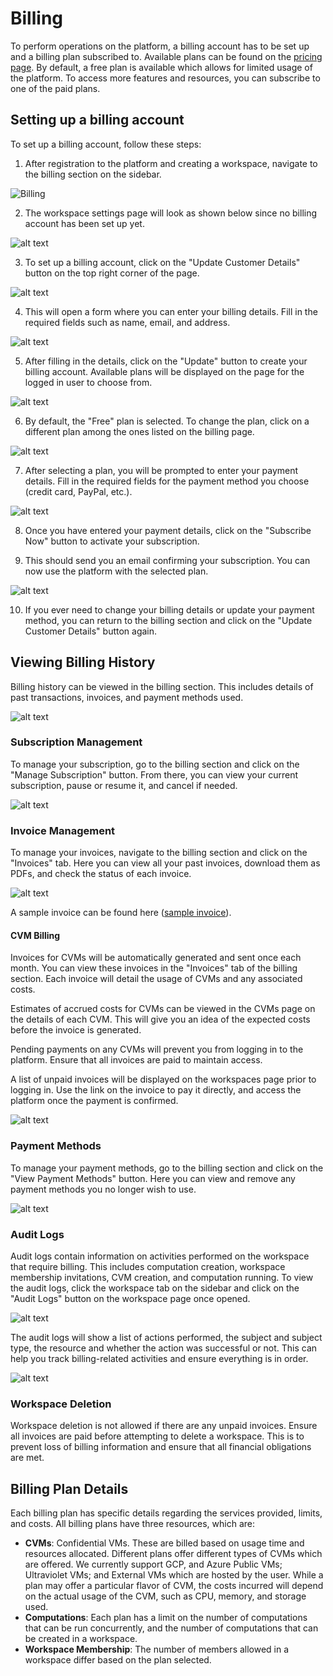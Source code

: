 # Billing

To perform operations on the platform, a billing account has to be set up and a billing plan subscribed to. Available plans can be found on the [pricing page](https://docs.prism.ultraviolet.rs/#pricing).
By default, a free plan is available which allows for limited usage of the platform. To access more features and resources, you can subscribe to one of the paid plans.

## Setting up a billing account

To set up a billing account, follow these steps:

1. After registration to the platform and creating a workspace, navigate to the billing section on the sidebar.

![Billing](img/billing/sidebar.png)

2. The workspace settings page will look as shown below since no billing account has been set up yet.

![alt text](img/billing/billing_page_no_account.png)

3. To set up a billing account, click on the "Update Customer Details" button on the top right corner of the page.

![alt text](img/billing/update_customer_button.png)

4. This will open a form where you can enter your billing details. Fill in the required fields such as name, email, and address.

![alt text](img/billing/update_customer_modal.png)

5. After filling in the details, click on the "Update" button to create your billing account. Available plans will be displayed on the page for the logged in user to choose from.

![alt text](img/billing/billing_page_with_account.png)

6. By default, the "Free" plan is selected. To change the plan, click on a different plan among the ones listed on the billing page.

![alt text](img/billing/available_plans.png)

7. After selecting a plan, you will be prompted to enter your payment details. Fill in the required fields for the payment method you choose (credit card, PayPal, etc.).

![alt text](img/billing/payment_details.png)

8. Once you have entered your payment details, click on the "Subscribe Now" button to activate your subscription.

9. This should send you an email confirming your subscription. You can now use the platform with the selected plan.

![alt text](img/billing/transaction_complete.png)

10. If you ever need to change your billing details or update your payment method, you can return to the billing section and click on the "Update Customer Details" button again.

## Viewing Billing History

Billing history can be viewed in the billing section. This includes details of past transactions, invoices, and payment methods used.

![alt text](img/billing/billing_history.png)

### Subscription Management

To manage your subscription, go to the billing section and click on the "Manage Subscription" button. From there, you can view your current subscription, pause or resume it, and cancel if needed.

![alt text](img/billing/manage_subscription.png)

### Invoice Management

To manage your invoices, navigate to the billing section and click on the "Invoices" tab. Here you can view all your past invoices, download them as PDFs, and check the status of each invoice.

![alt text](img/billing/invoice_management.png)

A sample invoice can be found here ([sample invoice](https://paddle-sandbox-invoice-service-pdfs.s3.amazonaws.com/invoices/31977/5ed5ef34-8bd8-4625-ae78-e62d44cd8364/invoice_25228-10197_Prism_test.pdf?X-Amz-Algorithm=AWS4-HMAC-SHA256&X-Amz-Credential=ASIAZWZYLIX3FNJ43GVN%2F20250715%2Fus-east-1%2Fs3%2Faws4_request&X-Amz-Date=20250715T133003Z&X-Amz-Expires=3600&X-Amz-Security-Token=IQoJb3JpZ2luX2VjECwaCXVzLWVhc3QtMSJIMEYCIQCXJfp4Gckd%2B%2BHkN3CSAIfMNfyninqOwDsJBem9B%2BeYPAIhAI%2BaLxQsFazEK3IHaGFMrD4WCyr1xMpj5qZFrmfRpZqZKoMECEQQAxoMNjY3NDQ4NzIyOTM0Igy%2BZE5PeWEnsxzJGvkq4AN4jiklB0U0mjcfGM4WO0IteMwUoVc%2BofqkwWS%2BthNmgGJeuIiJGGy%2BPEbeQxe%2B4hASkHsToljAib%2BBJKQdBgLLB%2Bc9mDTfcCrLK%2BaHzbTQ2m5E6%2FZZT7eah%2FudC2URzpRgLlLsbEzSjdOZ8SV1FyF5ctZi5O7MbB00DYVQvTYlfnRpdYqTYGgyXvXeC1KEGQJOtnnFb6UaokYzhvUuXKYkhzi1AXb3dgOLQgBH2J1k%2BuYPSCQuYWHK9PwJF5v%2FeUe7nlsZYMEjyo4b%2BYRcbFJ%2B4gAGkFpr%2ByfnCVQM0AovJxCpsOcRHpxpitoVmvwfq4%2BKokuX9WwZJGBVqoHb9nop66peeT73VZerJSnw0eKUN2xNvQCNL3OuG4MIEzbY8GTuqoXP04FE%2F7hUTeFaC%2B7BnC%2FTwS6Nsbki9mxHCXePHLv9a29YUUf53wfMgi5uzDDMmHqeR9ilowpEZX134dCIV86tvF624yWBzrudOosUcfcfhPYdzvQbf9tmyAS48XL7x6UdVP6HG5VQ6wJsN3vRGvJ4DrRPEXvd50y35U%2FlNxaa4fJR%2BQfhOVxCrKu%2FOFZzYfKbbUMHYLFWVegDCi4WprO3%2FmpoErW%2FfJdoPHHNxmKlu7tE%2F0JywfpB%2FhqKKRIwnO3YwwY6pAGwz4JFEw2MHrNstATJG%2BRuegN%2B5Bn3uMygPdl%2FnxL6yu7TzmUhgc2o4Y82ZsswB%2BHUl5YE%2FdONk65MD4o0h1wBsqCu0dCNV3TdSeD3hZxnlcxzGIzhX8cmSS4F8WRXCkz3uQgb%2Fhjoc%2BeQpZYuGbnzK9d7NNwLLaeb4zV%2ByjheuiWEraWFBrHoqyYsZPKVI8toiX%2B7hxUbHE4X5qzZvYLsOngyJA%3D%3D&X-Amz-SignedHeaders=host&response-content-disposition=attachment&response-content-type=application%2Fpdf&X-Amz-Signature=4e74471bbfd3e84d7af34a743c88e1054eac9ef79b1f9cdc8de8768e3ebc32a0)).

#### CVM Billing

Invoices for CVMs will be automatically generated and sent once each month. You can view these invoices in the "Invoices" tab of the billing section. Each invoice will detail the usage of CVMs and any associated costs.

Estimates of accrued costs for CVMs can be viewed in the CVMs page on the details of each CVM. This will give you an idea of the expected costs before the invoice is generated.

Pending payments on any CVMs will prevent you from logging in to the platform. Ensure that all invoices are paid to maintain access.

A list of unpaid invoices will be displayed on the workspaces page prior to logging in. Use the link on the invoice to pay it directly, and access the platform once the payment is confirmed.

![alt text](img/billing/workspace_invoices.png)

### Payment Methods

To manage your payment methods, go to the billing section and click on the "View Payment Methods" button. Here you can view and remove any payment methods you no longer wish to use.

![alt text](img/billing/payment_methods.png)

### Audit Logs

Audit logs contain information on activities performed on the workspace that require billing. This includes computation creation, workspace membership invitations, CVM creation, and computation running. To view the audit logs, click the workspace tab on the sidebar and click on the "Audit Logs" button on the workspace page once opened.

![alt text](img/billing/audit_logs.png)

The audit logs will show a list of actions performed, the subject and subject type, the resource and whether the action was successful or not. This can help you track billing-related activities and ensure everything is in order.

![alt text](img/billing/audit_logs_page.png)

### Workspace Deletion

Workspace deletion is not allowed if there are any unpaid invoices. Ensure all invoices are paid before attempting to delete a workspace. This is to prevent loss of billing information and ensure that all financial obligations are met.

## Billing Plan Details

Each billing plan has specific details regarding the services provided, limits, and costs. All billing plans have three resources, which are:

- **CVMs**: Confidential VMs. These are billed based on usage time and resources allocated. Different plans offer different types of CVMs which are offered. We currently support GCP, and Azure Public VMs; Ultraviolet VMs; and External VMs which are hosted by the user. While a plan may offer a particular flavor of CVM, the costs incurred will depend on the actual usage of the CVM, such as CPU, memory, and storage used.
- **Computations**: Each plan has a limit on the number of computations that can be run concurrently, and the number of computations that can be created in a workspace.
- **Workspace Membership**: The number of members allowed in a workspace differ based on the plan selected.
